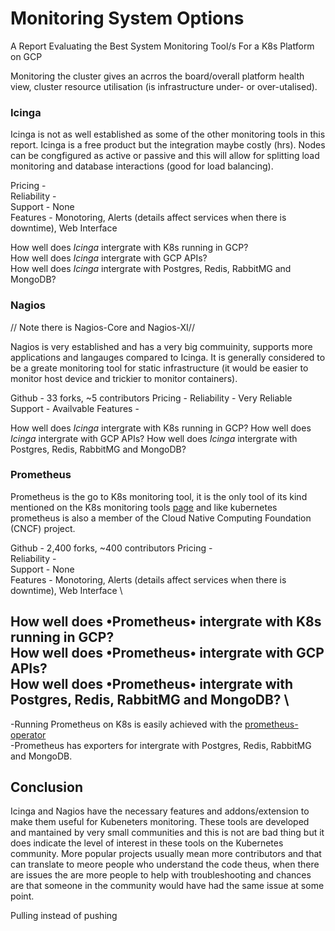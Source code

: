 # Monitoring System Options

A Report Evaluating the Best System Monitoring Tool/s For a K8s Platform on GCP

Monitoring the cluster gives an acrros the board/overall platform health view, cluster resource utilisation (is infrastructure under- or over-utalised).

### Icinga

Icinga is not as well established as some of the other monitoring tools in this report. Icinga is a free product but the integration maybe costly (hrs).
Nodes can be congfigured as active or passive and this will allow for splitting load monitoring and database interactions (good for load balancing).

Pricing - \
Reliability - \
Support - None \
Features - Monotoring, Alerts (details affect services when there is downtime), Web Interface 

How well does *Icinga* intergrate with K8s running in GCP? \
How well does *Icinga* intergrate with GCP APIs? \
How well does *Icinga* intergrate with Postgres, Redis, RabbitMG and MongoDB? 

### Nagios

// Note there is Nagios-Core and Nagios-XI//

Nagios is very established and has a very big commuinity, supports more applications and langauges compared to Icinga. It is generally considered to be a greate monitoring tool for static infrastructure (it would be easier to monitor host device and trickier to monitor containers). 

Github - 33 forks, ~5 contributors
Pricing - 
Reliability - Very Reliable 
Support - Availvable
Features - 

How well does *Icinga* intergrate with K8s running in GCP?
How well does *Icinga* intergrate with GCP APIs?
How well does *Icinga* intergrate with Postgres, Redis, RabbitMG and MongoDB?



### Prometheus

Prometheus is the go to K8s monitoring tool, it is the only tool of its kind mentioned on the K8s monitoring tools [page](https://kubernetes.io/docs/tasks/debug-application-cluster/resource-usage-monitoring/) and like kubernetes prometheus is also a member of the Cloud Native Computing Foundation (CNCF) project.

Github - 2,400 forks, ~400 contributors
Pricing - \
Reliability - \
Support - None \
Features - Monotoring, Alerts (details affect services when there is downtime), Web Interface \

How well does •Prometheus• intergrate with K8s running in GCP? \
How well does •Prometheus• intergrate with GCP APIs? \
How well does •Prometheus• intergrate with Postgres, Redis, RabbitMG and MongoDB? \
-
-Running Prometheus on K8s is easily achieved with the [prometheus-operator](https://github.com/prometheus-operator/prometheus-operator) \
-Prometheus has exporters for intergrate with Postgres, Redis, RabbitMG and MongoDB.

## Conclusion

Icinga and Nagios have the necessary features and addons/extension to make them useful for Kubeneters monitoring. These tools are developed and mantained by very small communities and this is not are bad thing but it does indicate the level of interest in these tools on the Kubernetes community. More popular projects usually mean more contributors and that can translate to meore people who understand the code theus, when there are issues the are more people to help with troubleshooting and chances are that someone in the community would have had the same issue at some point.

Pulling instead of pushing
